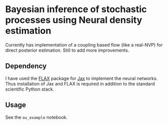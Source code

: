 # Bayesian inference of stochastic processes using Neural density estimation

Currently has implementation of a coupling based flow (like a real-NVP) for direct posterior estimation. Still to add more improvements.

## Dependency

I have used the [FLAX](https://flax.readthedocs.io/en/latest/getting_started.html) package for [Jax](https://github.com/google/jax) to implement the neural networks. Thus installation of Jax and FLAX is required in addition to the standard scientific Python stack.

## Usage

See the `ou_example` notebook.
